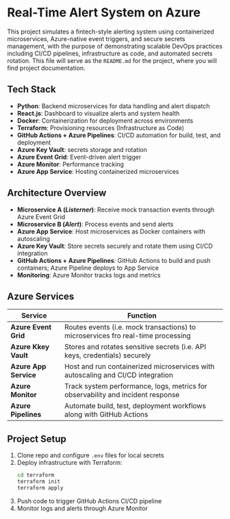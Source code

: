 # Real-Time Alert System on Azure

This project simulates a fintech-style alerting system using containerized microservices, Azure-native event triggers, and secure secrets management, with the purpose of demonstrating scalable DevOps practices including CI/CD pipelines, infrastructure as code, and automated secrets rotation. This file will serve as the `README.md` for the project, where you will find project documentation.

## Tech Stack
- **Python**: Backend microservices for data handling and alert dispatch
- **React.js**: Dashboard to visualize alerts and system health
- **Docker**: Containerization for deployment across environments
- **Terraform**: Provisioning resources (Infrastructure as Code)
- **GitHub Actions + Azure Pipelines**: CI/CD automation for build, test, and deployment
- **Azure Key Vault**: secrets storage and rotation
- **Azure Event Grid**: Event-driven alert trigger
- **Azure Monitor**: Performance tracking
- **Azure App Service**: Hosting containerized microservices


## Architecture Overview
- **Microservice A (*Listerner*)**: Receive mock transaction events through Azure Event Grid
- **Microservice B (*Alert*)**: Process events and send alerts
- **Azure App Service**: Host microservices as Docker containers with autoscaling
- **Azure Key Vault**: Store secrets securely and rotate them using CI/CD integration
- **GitHub Actions + Azure Pipelines**: GitHub Actions to build and push containers; Azure Pipeline deploys to App Service
- **Monitoring**: Azure Monitor tracks logs and metrics

## Azure Services
| Service                     |  Function                                                |
|-----------------------------|----------------------------------------------------------|
| **Azure Event Grid**        | Routes events (i.e. mock transactions) to microservices fro real-time processing  |
| **Azure Kkey Vault**        | Stores and rotates sensitive secrets (i.e. API keys, credentials) securely  |
| **Azure App Service**       | Host and run containerized microservices with autoscaling and CI/CD integration |
| **Azure Monitor**           | Track system performance, logs, metrics for observability and incident response  |
| **Azure Pipelines**         | Automate build, test, deployment workflows along with GitHub Actions  |


## Project Setup
1. Clone repo and configure `.env` files for local secrets
2. Deploy infrastructure with Terraform:
    ```bash
    cd terraform
    terraform init
    terraform apply
3. Push code to trigger GitHub Actions CI/CD pipeline
4. Monitor logs and alerts through Azure Monitor
